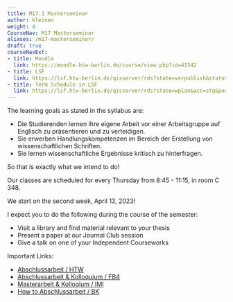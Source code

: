 ```yaml
---
title: M17.1 Masterseminar
author: kleinen
weight: 4
CourseNav: M17 Masterseminar
aliases: /m17-masterseminar/
draft: true
courseNavExt:
- title: Moodle 
  link: https://moodle.htw-berlin.de/course/view.php?id=41542
- title: LSF
  link: https://lsf.htw-berlin.de/qisserver/rds?state=verpublish&status=init&vmfile=no&publishid=194588&moduleCall=webInfo&publishConfFile=webInfo&publishSubDir=veranstaltung
- title: Term Schedule in LSF
  link: https://lsf.htw-berlin.de/qisserver/rds?state=wplan&act=stg&pool=stg&P.subc=plan&k_abstgv.abstgvnr=312&idcol=k_abstgv.abstgvnr&idval=312&k_abstgv.dtxt=internationale&r_zuordabstgv.semvonint=1&r_zuordabstgv.sembisint=4&purge=n&getglobal=n&text=Internationale+Medieninformatik+%28M%29%2C+Pr%C3%BCfungsOrdnung+20162
---
```



The learning goals as stated in the syllabus are:

- Die Studierenden lernen ihre eigene Arbeit vor einer Arbeitsgruppe auf Englisch zu präsentieren und zu verteidigen.
- Sie erwerben Handlungskompetenzen im Bereich der Erstellung von wissenschaftlichen Schriften.
- Sie lernen wissenschaftliche Ergebnisse kritisch zu hinterfragen. 

So that is exactly what we intend to do! 

Our classes are scheduled for every Thursday from 8:45 - 11:15, in room C 348.

We start on the second week, April 13, 2023!

I expect you to do the following during the course of the semester:


- Visit a library and find material relevant to your thesis
- Present a paper at our Journal Club session
- Give a talk on one of your Independent Courseworks

Important Links:

- [Abschlussarbeit / HTW](https://www.htw-berlin.de/studium/studienorganisation/pruefungen-praktikum/abschlussarbeit/)
- [Abschlussarbeit & Kolloquium / FB4](https://www.f4.htw-berlin.de/studieren/abschlussarbeit-kolloquium/)
- [Masterarbeit & Kolloqium / IMI](https://imi-master.htw-berlin.de/studium/masterarbeit-kolloqium/)
- [How to Abschlussarbeit / BK](/studies/thesis/anleitung/)